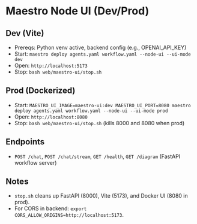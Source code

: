 # Maestro Node UI (Dev/Prod)

## Dev (Vite)

- Prereqs: Python venv active, backend config (e.g., OPENAI_API_KEY)
- Start: `maestro deploy agents.yaml workflow.yaml --node-ui --ui-mode dev`
- Open: `http://localhost:5173`
- Stop: `bash web/maestro-ui/stop.sh`

## Prod (Dockerized)

- Start: `MAESTRO_UI_IMAGE=maestro-ui:dev MAESTRO_UI_PORT=8080 maestro deploy agents.yaml workflow.yaml --node-ui --ui-mode prod`
- Open: `http://localhost:8080`
- Stop: `bash web/maestro-ui/stop.sh` (kills 8000 and 8080 when prod)

## Endpoints

- `POST /chat`, `POST /chat/stream`, `GET /health`, `GET /diagram` (FastAPI workflow server)

## Notes

- `stop.sh` cleans up FastAPI (8000), Vite (5173), and Docker UI (8080 in prod).
- For CORS in backend: `export CORS_ALLOW_ORIGINS=http://localhost:5173`.
